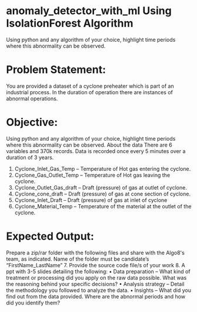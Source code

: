 # anomaly_detector_with_ml Using IsolationForest Algorithm
Using python and any algorithm of your choice, highlight time periods where this abnormality can be observed.

# Problem Statement:

You are provided a dataset of a cyclone preheater which is part of an industrial process. In
the duration of operation there are instances of abnormal operations.
# Objective:
Using python and any algorithm of your choice, highlight time periods where this
abnormality can be observed.
About the data
There are 6 variables and 370k records. Data is recorded once every 5 minutes over a
duration of 3 years.
1. Cyclone_Inlet_Gas_Temp – Temperature of Hot gas entering the cyclone.
2. Cyclone_Gas_Outlet_Temp – Temperature of Hot gas leaving the cyclone.
3. Cyclone_Outlet_Gas_draft – Draft (pressure) of gas at outlet of cyclone.
4. Cyclone_cone_draft – Draft (pressure) of gas at cone section of cyclone.
5. Cyclone_Inlet_Draft – Draft (pressure) of gas at inlet of cyclone
6. Cyclone_Material_Temp – Temperature of the material at the outlet of the cyclone.
# Expected Output:
Prepare a zip/rar folder with the following files and share with the Algo8's team, as
indicated. Name of the folder must be candidate’s “FirstName_LastName”
7. Provide the source code file/s of your work
8. A ppt with 3-5 slides detailing the following:
• Data preparation – What kind of treatment or processing did you apply on the raw
data possible. What was the reasoning behind your specific decisions?
• Analysis strategy – Detail the methodology you followed to analyze the data.
• Insights – What did you find out from the data provided. Where are the abnormal
periods and how did you identify them? 
